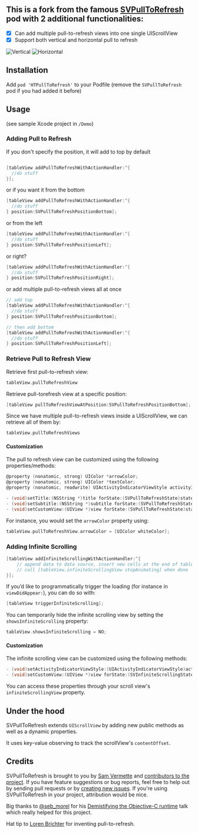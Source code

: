 ## This is a fork from the famous [SVPullToRefresh](https://github.com/samvermette/SVPullToRefresh) pod with 2 additional functionalities:
- [x] Can add multiple pull-to-refresh views into one single UIScrollView
- [x] Support both vertical and horizontal pull to refresh

![Vertical](https://media.giphy.com/media/l46CbE0xUpHQXdx1S/giphy.gif)        ![Horizontal](https://media.giphy.com/media/26BRx2KZGqMoYHYM8/giphy.gif)

## Installation

Add `pod 'HTPullToRefresh'` to your Podfile (remove the `SVPullToRefresh` pod if you had added it before)

## Usage

(see sample Xcode project in `/Demo`)

### Adding Pull to Refresh

If you don't specify the position, it will add to top by default 

```objective-c

[tableView addPullToRefreshWithActionHandler:^{
  //do stuff
}];
```
or if you want it from the bottom

```objective-c
[tableView addPullToRefreshWithActionHandler:^{
  //do stuff
} position:SVPullToRefreshPositionBottom];
```

or from the left

```objective-c
[tableView addPullToRefreshWithActionHandler:^{
  //do stuff
} position:SVPullToRefreshPositionLeft];
```

or right?

```objective-c
[tableView addPullToRefreshWithActionHandler:^{
  //do stuff
} position:SVPullToRefreshPositionRight];
```

or add multiple pull-to-refresh views all at once

```objective-c
// add top
[tableView addPullToRefreshWithActionHandler:^{
  //do stuff
} position:SVPullToRefreshPositionBottom];

// then add bottom
[tableView addPullToRefreshWithActionHandler:^{
  //do stuff
} position:SVPullToRefreshPositionLeft];
```

### Retrieve Pull to Refresh View

Retrieve first pull-to-refresh view:

```objective-c
tableView.pullToRefreshView
```

Retrieve pull-torefresh view at a specific position:

```objective-c
[tableView pullToRefreshViewAtPosition:SVPullToRefreshPositionBottom];
```

Since we have multiple pull-to-refresh views inside a UIScrollView, we can retrieve all of them by:

```objective-c
tableView.pullToRefreshViews
```

#### Customization

The pull to refresh view can be customized using the following properties/methods:

```objective-c
@property (nonatomic, strong) UIColor *arrowColor;
@property (nonatomic, strong) UIColor *textColor;
@property (nonatomic, readwrite) UIActivityIndicatorViewStyle activityIndicatorViewStyle;

- (void)setTitle:(NSString *)title forState:(SVPullToRefreshState)state;
- (void)setSubtitle:(NSString *)subtitle forState:(SVPullToRefreshState)state;
- (void)setCustomView:(UIView *)view forState:(SVPullToRefreshState)state;
```

For instance, you would set the `arrowColor` property using:

```objective-c
tableView.pullToRefreshView.arrowColor = [UIColor whiteColor];
```

### Adding Infinite Scrolling

```objective-c
[tableView addInfiniteScrollingWithActionHandler:^{
    // append data to data source, insert new cells at the end of table view
    // call [tableView.infiniteScrollingView stopAnimating] when done
}];
```

If you’d like to programmatically trigger the loading (for instance in `viewDidAppear:`), you can do so with:

```objective-c
[tableView triggerInfiniteScrolling];
```

You can temporarily hide the infinite scrolling view by setting the `showsInfiniteScrolling` property:

```objective-c
tableView.showsInfiniteScrolling = NO;
```

#### Customization

The infinite scrolling view can be customized using the following methods:

```objective-c
- (void)setActivityIndicatorViewStyle:(UIActivityIndicatorViewStyle)activityIndicatorViewStyle;
- (void)setCustomView:(UIView *)view forState:(SVInfiniteScrollingState)state;
```

You can access these properties through your scroll view's `infiniteScrollingView` property.

## Under the hood

SVPullToRefresh extends `UIScrollView` by adding new public methods as well as a dynamic properties. 

It uses key-value observing to track the scrollView's `contentOffset`.

## Credits

SVPullToRefresh is brought to you by [Sam Vermette](http://samvermette.com) and [contributors to the project](https://github.com/samvermette/SVPullToRefresh/contributors). If you have feature suggestions or bug reports, feel free to help out by sending pull requests or by [creating new issues](https://github.com/samvermette/SVPullToRefresh/issues/new). If you're using SVPullToRefresh in your project, attribution would be nice. 

Big thanks to [@seb_morel](http://twitter.com/seb_morel) for his [Demistifying the Objective-C runtime](http://cocoaheadsmtl.s3.amazonaws.com/demistifying-runtime.pdf) talk which really helped for this project. 

Hat tip to [Loren Brichter](http://twitter.com/lorenb) for inventing pull-to-refresh.
